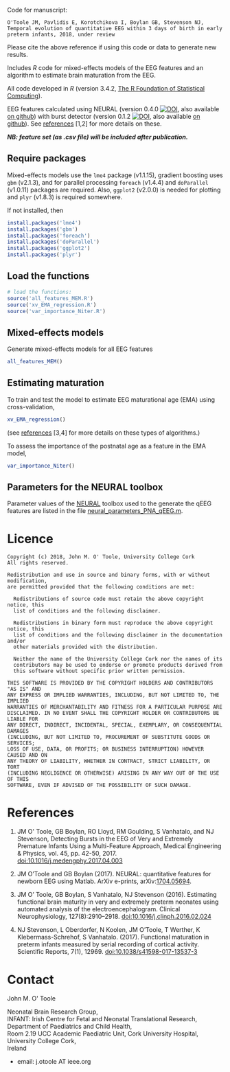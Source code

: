 Code for manuscript:

`O'Toole JM, Pavlidis E, Korotchikova I, Boylan GB, Stevenson NJ, Temporal evolution of
quantitative EEG within 3 days of birth in early preterm infants, 2018, under review`


Please cite the above reference if using this code or data to generate new results. 


Includes _R_ code for mixed-effects models of the EEG features and an algorithm to
estimate brain maturation from the EEG.

All code developed in _R_ (version 3.4.2, [The R Foundation of Statistical
Computing](http://www.r-project.org)).


EEG features calculated using NEURAL (version 0.4.0 
[![DOI](https://zenodo.org/badge/DOI/10.5281/zenodo.2536888.svg)](https://doi.org/10.5281/zenodo.2536888),
also available [on github](https://github.com/otoolej/qEEG_feature_set)) with burst
detector (version 0.1.2 
[![DOI](https://zenodo.org/badge/42042482.svg)](https://zenodo.org/badge/latestdoi/42042482),
also available [on github](https://github.com/otoolej/burst_detector)). See
[references](#references) [1,2] for more details on these.


__*NB: feature set (as .csv file) will be included after publication.*__


## Require packages
Mixed-effects models use the `lme4` package (v1.1.15), gradient boosting uses `gbm`
(v2.1.3), and for parallel processing `foreach` (v1.4.4) and `doParallel` (v1.0.11)
packages are required. Also, `ggplot2` (v2.0.0) is needed for plotting and `plyr` (v1.8.3)
is required somewhere.

If not installed, then 

``` R
install.packages('lme4')
install.packages('gbm')
install.packages('foreach')
install.packages('doParallel')
install.packages('ggplot2')
install.packages('plyr')
```

## Load the functions

``` R
# load the functions:
source('all_features_MEM.R')	
source('xv_EMA_regression.R')	
source('var_importance_Niter.R')
```

## Mixed-effects models

Generate mixed-effects models for all EEG features
``` R
all_features_MEM()
```

## Estimating maturation

To train and test the model to estimate EEG maturational age (EMA) using cross-validation, 
``` R
xv_EMA_regression()
```
(see [references](#references) [3,4] for more details on these types of algorithms.)


To assess the importance of the postnatal age as a feature in the EMA model,
``` R
var_importance_Niter()
```

## Parameters for the NEURAL toolbox
Parameter values of the [NEURAL](https://github.com/otoolej/qEEG_feature_set) toolbox used
to the generate the qEEG features are listed in the file
[neural_parameters_PNA_qEEG.m](neural_parameters_PNA_qEEG.m).

# Licence

```
Copyright (c) 2018, John M. O' Toole, University College Cork
All rights reserved.

Redistribution and use in source and binary forms, with or without modification,
are permitted provided that the following conditions are met:

  Redistributions of source code must retain the above copyright notice, this
  list of conditions and the following disclaimer.

  Redistributions in binary form must reproduce the above copyright notice, this
  list of conditions and the following disclaimer in the documentation and/or
  other materials provided with the distribution.

  Neither the name of the University College Cork nor the names of its
  contributors may be used to endorse or promote products derived from
  this software without specific prior written permission.

THIS SOFTWARE IS PROVIDED BY THE COPYRIGHT HOLDERS AND CONTRIBUTORS "AS IS" AND
ANY EXPRESS OR IMPLIED WARRANTIES, INCLUDING, BUT NOT LIMITED TO, THE IMPLIED
WARRANTIES OF MERCHANTABILITY AND FITNESS FOR A PARTICULAR PURPOSE ARE
DISCLAIMED. IN NO EVENT SHALL THE COPYRIGHT HOLDER OR CONTRIBUTORS BE LIABLE FOR
ANY DIRECT, INDIRECT, INCIDENTAL, SPECIAL, EXEMPLARY, OR CONSEQUENTIAL DAMAGES
(INCLUDING, BUT NOT LIMITED TO, PROCUREMENT OF SUBSTITUTE GOODS OR SERVICES;
LOSS OF USE, DATA, OR PROFITS; OR BUSINESS INTERRUPTION) HOWEVER CAUSED AND ON
ANY THEORY OF LIABILITY, WHETHER IN CONTRACT, STRICT LIABILITY, OR TORT
(INCLUDING NEGLIGENCE OR OTHERWISE) ARISING IN ANY WAY OUT OF THE USE OF THIS
SOFTWARE, EVEN IF ADVISED OF THE POSSIBILITY OF SUCH DAMAGE.
```

# References

1. JM O' Toole, GB Boylan, RO Lloyd, RM Goulding, S Vanhatalo, and NJ Stevenson,
   Detecting Bursts in the EEG of Very and Extremely Premature Infants Using a
   Multi-Feature Approach, Medical Engineering & Physics, vol. 45, pp. 42-50, 2017.
   [doi:10.1016/j.medengphy.2017.04.003](https://doi.org/10.1016/j.medengphy.2017.04.003)

2. JM O’Toole and GB Boylan (2017). NEURAL: quantitative features for newborn EEG using
   Matlab. ArXiv e-prints, arXiv:[1704.05694](https://arxiv.org/abs/1704.05694).

3. JM O’ Toole, GB Boylan, S Vanhatalo, NJ Stevenson (2016). Estimating functional brain
   maturity in very and extremely preterm neonates using automated analysis of the
   electroencephalogram. Clinical Neurophysiology,
   127(8):2910–2918. [doi:10.1016/j.clinph.2016.02.024](https://doi.org/10.1016/j.clinph.2016.02.024)

4. NJ Stevenson, L Oberdorfer, N Koolen, JM O’Toole, T Werther, K Klebermass-Schrehof, S
   Vanhatalo. (2017). Functional maturation in preterm infants measured by serial
   recording of cortical activity. Scientific Reports,
   7(1), 12969. [doi:10.1038/s41598-017-13537-3](http://doi.org/10.1038/s41598-017-13537-3)

# Contact

John M. O' Toole

Neonatal Brain Research Group,  
INFANT: Irish Centre for Fetal and Neonatal Translational Research,  
Department of Paediatrics and Child Health,  
Room 2.19 UCC Academic Paediatric Unit, Cork University Hospital,  
University College Cork,  
Ireland

- email: j.otoole AT ieee.org

